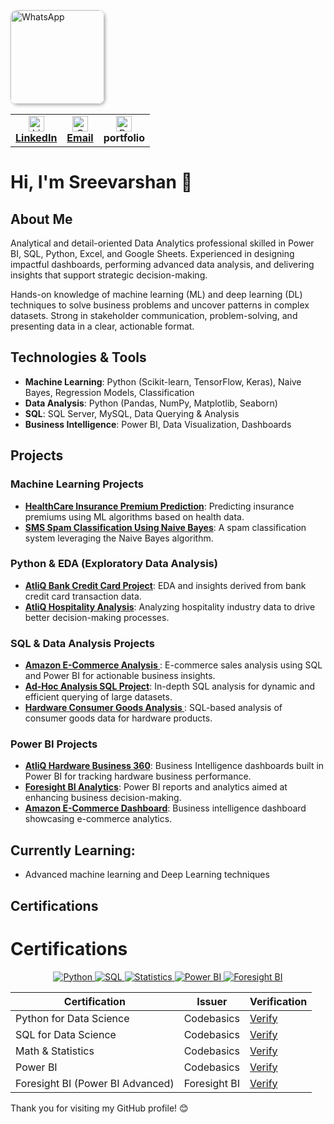 <a href="https://wa.me/your-whatsapp-number">
  <img src="https://github.com/user-attachments/assets/198cb09b-595b-4e9c-98c5-e6265434c392" 
       alt="WhatsApp" 
       title="Click to chat on WhatsApp" 
       width="150" 
       style="border-radius: 10px; box-shadow: 2px 2px 5px rgba(0,0,0,0.3);" />
</a>



<table>
  <tr>
    <td align="center">
      <a href="https://www.linkedin.com/in/sreevarshan/" target="_blank">
        <img src="https://github.com/user-attachments/assets/39275837-813c-449f-8e57-b07d4d960102" alt="LinkedIn" width="25" /><br/>
        <strong>LinkedIn</strong>
      </a>
    </td>
    <td align="center">
      <a href="https://mail.google.com/mail/?view=cm&fs=1&to=itssreevarshan@gmail.com" target="_blank">
        <img src="https://github.com/user-attachments/assets/4dbcff72-493f-4f53-8455-bb5f92aedbbb" alt="Gmail" width="25" /><br/>
        <strong>Email</strong>
      </a>
    </td>
    <td align="center">
      <img src="https://github.com/user-attachments/assets/6514f697-6177-4d20-bbb0-f423c5a8059a" alt="Profile" width="25" /><br/>
      <strong>portfolio</strong>
    </td>
  </tr>
</table>

<p align="center">
  <h1>Hi, I'm Sreevarshan 👋</h1>
</p>

## About Me

Analytical and detail-oriented Data Analytics professional skilled in Power BI, SQL, Python, Excel, and Google Sheets. Experienced in designing impactful dashboards, performing advanced data analysis, and delivering insights that support strategic decision-making.

Hands-on knowledge of machine learning (ML) and deep learning (DL) techniques to solve business problems and uncover patterns in complex datasets. Strong in stakeholder communication, problem-solving, and presenting data in a clear, actionable format.


## Technologies & Tools
- **Machine Learning**: Python (Scikit-learn, TensorFlow, Keras), Naive Bayes, Regression Models, Classification
- **Data Analysis**: Python (Pandas, NumPy, Matplotlib, Seaborn)
- **SQL**: SQL Server, MySQL, Data Querying & Analysis
- **Business Intelligence**: Power BI, Data Visualization, Dashboards

## Projects

### Machine Learning Projects
- **[HealthCare Insurance Premium Prediction](https://github.com/Sreevarshan-fin/HealthCare-Insurance-Premium-Prediction)**: Predicting insurance premiums using ML algorithms based on health data.
- **[SMS Spam Classification Using Naive Bayes](https://github.com/Sreevarshan-fin/SMS-Spam-Classification-Using-Naive-Bayes)**: A spam classification system leveraging the Naive Bayes algorithm.

### Python & EDA (Exploratory Data Analysis)
- **[AtliQ Bank Credit Card Project](https://github.com/Sreevarshan-fin/AtliQ-Bank--Credit-Card-Project)**: EDA and insights derived from bank credit card transaction data.
- **[AtliQ Hospitality Analysis](https://github.com/Sreevarshan-fin/AtliQ-Hospitality-Analysis)**: Analyzing hospitality industry data to drive better decision-making processes.

### SQL & Data Analysis Projects
- **[Amazon E-Commerce Analysis ](https://github.com/Sreevarshan-fin/SQL-Project---Amazon-E-Commerce)**: E-commerce sales analysis using SQL and Power BI for actionable business insights.
- **[Ad-Hoc Analysis SQL Project](https://github.com/Sreevarshan-fin/SQL-Project-Ad-Hoc-Analysis)**: In-depth SQL analysis for dynamic and efficient querying of large datasets.
- **[Hardware Consumer Goods Analysis ](https://github.com/Sreevarshan-fin/AtliQ-Hardware-Consumer-Goods-Analysis-FY2020-2021-)**: SQL-based analysis of consumer goods data for hardware products.

### Power BI Projects
- **[AtliQ Hardware Business 360](https://github.com/Sreevarshan-fin/AtliQ-Hardware-Business-360)**: Business Intelligence dashboards built in Power BI for tracking hardware business performance.
- **[Foresight BI Analytics](https://github.com/Sreevarshan-fin/Foresight-BI-Analytics)**: Power BI reports and analytics aimed at enhancing business decision-making.
- **[Amazon E-Commerce Dashboard](https://app.powerbi.com/view?r=eyJrIjoiODNjNjllNmUtOTg3My00NDU4LWFjOGMtNjQ1NmVjZGI3MWNmIiwidCI6ImM2ZTU0OWIzLTVmNDUtNDAzMi1hYWU5LWQ0MjQ0ZGM1YjJjNCJ9)**: Business intelligence dashboard showcasing e-commerce analytics.

## Currently Learning:
- Advanced machine learning and Deep Learning techniques

## Certifications
# Certifications

<div align="center">
  <a href="https://codebasics.io/certificate/CB-48-495191">
    <img src="https://img.icons8.com/color/48/000000/python.png" alt="Python" title="Python for Data Science"/>
  </a>
  <a href="https://codebasics.io/certificate/CB-50-495191">
    <img src="https://img.icons8.com/ios-filled/50/000000/sql.png" alt="SQL" title="SQL for Data Science"/>
  </a>
  <a href="https://codebasics.io/certificate/CB-63-495191">
    <img src="https://img.icons8.com/ios/50/000000/math.png" alt="Statistics" title="Math & Statistics"/>
  </a>
  <a href="https://codebasics.io/certificate/CB-49-495191">
    <img src="https://img.icons8.com/color/48/000000/power-bi.png" alt="Power BI" title="Power BI"/>
  </a>
  <a href="https://training.foresightbi.com.ng/certificates/rihluvmyez">
    <img src="https://img.icons8.com/color/48/228BE6/power-bi.png" alt="Foresight BI" title="Foresight BI (Power BI Advanced)"/>
  </a>
</div>

| Certification | Issuer | Verification |
|--------------|--------|--------------|
| Python for Data Science | Codebasics | [Verify](https://codebasics.io/certificate/CB-48-495191) |
| SQL for Data Science | Codebasics | [Verify](https://codebasics.io/certificate/CB-50-495191) |
| Math & Statistics | Codebasics | [Verify](https://codebasics.io/certificate/CB-63-495191) |
| Power BI | Codebasics | [Verify](https://codebasics.io/certificate/CB-49-495191) |
| Foresight BI (Power BI Advanced) | Foresight BI | [Verify](https://training.foresightbi.com.ng/certificates/rihluvmyez) |








Thank you for visiting my GitHub profile! 😊
